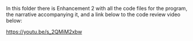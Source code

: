 In this folder there is Enhancement 2 with all the code files for the program, the narrative accompanying it, and a link below to the code review video below:

https://youtu.be/s_2QMiM2xbw
